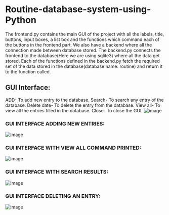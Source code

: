 # Routine-database-system-using-Python
The frontend.py contains the main GUI of the project with all the labels, title, buttons, input boxes, a list box and the functions which command each of the buttons in the frontend part.
We also have a backend where all the connection made between database stored.
The backend.py connects the frontend to the database(Here we are using sqlite3) where all the data get stored. Each of the functions defined in the backend.py fetch the required set of the data stored in the database(database name: routine) and return it to the function called.

## GUI Interface:
ADD- To add new entry to the database.
Search- To search any entry of the database.
Delete date- To delete the entry from the database.
View all- To view all the entries filled in the database.
Close- To close the GUI.
![image](https://user-images.githubusercontent.com/64552791/137791479-51cc309f-c8e3-41b6-8d29-5838f81bbf31.png)

### GUI INTERFACE ADDING NEW ENTRIES:
![image](https://user-images.githubusercontent.com/64552791/137791715-8622a505-4c45-45a3-9152-48fd04dd0102.png)

### GUI INTERFACE WITH VIEW ALL COMMAND PRINTED:
![image](https://user-images.githubusercontent.com/64552791/137791831-5a862148-afce-4975-901e-14cd1d87094f.png)

### GUI INTERFACE WITH SEARCH RESULTS:
![image](https://user-images.githubusercontent.com/64552791/137791919-258c5983-b968-454f-96bf-6ffccff340b4.png)

### GUI INTERFACE DELETING AN ENTRY:
![image](https://user-images.githubusercontent.com/64552791/137792058-6f56da05-cfd0-4833-b53c-0372e243c983.png)
